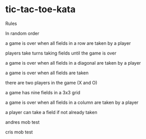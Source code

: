 # tic-tac-toe-kata

Rules

In random order

a game is over when all fields in a row are taken by a player

players take turns taking fields until the game is over

a game is over when all fields in a diagonal are taken by a player

a game is over when all fields are taken

there are two players in the game (X and O)

a game has nine fields in a 3x3 grid

a game is over when all fields in a column are taken by a player

a player can take a field if not already taken

andres mob test

cris mob test